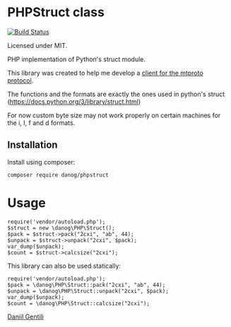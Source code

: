 # PHPStruct class

[![Build Status](https://travis-ci.org/danog/PHPStruct.svg?branch=master)](https://travis-ci.org/danog/PHPStruct)

Licensed under MIT.

PHP implementation of Python's struct module.

This library was created to help me develop a [client for the mtproto protocol](https://github.com/danog/MadelineProto).  

The functions and the formats are exactly the ones used in python's struct 
(https://docs.python.org/3/library/struct.html)

For now custom byte size may not work properly on certain machines for the i, I, f and d formats.

## Installation

Install using composer:
```
composer require danog/phpstruct
```

# Usage

```
require('vendor/autoload.php');
$struct = new \danog\PHP\Struct();
$pack = $struct->pack("2cxi", "ab", 44);
$unpack = $struct->unpack("2cxi", $pack);
var_dump($unpack);
$count = $struct->calcsize("2cxi");
```

This library can also be used statically:


```
require('vendor/autoload.php');
$pack = \danog\PHP\Struct::pack("2cxi", "ab", 44);
$unpack = \danog\PHP\Struct::unpack("2cxi", $pack);
var_dump($unpack);
$count = \danog\PHP\Struct::calcsize("2cxi");
```


[Daniil Gentili](http://daniil.it)
